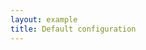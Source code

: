 ```yaml
---
layout: example
title: Default configuration
---
```


<script setup>
import { ref, onMounted, onUnmounted } from 'vue';

const toolbarRef = ref(null);
const contentRef = ref(null);

onMounted(() => {
  if (window.editor) {
    window.editor.unmount();
  }
  import('lakelib').then(module => {
    const { Editor, Toolbar, Utils, Button } = module;
    const editor = new Editor({
      root: contentRef.value,
      value: window.headlessValue || '',
    });
    const toolbarRoot = Utils.query(toolbarRef.value);
    toolbarRoot.addClass('lake-custom-properties');
    const buttonList = [];
    // Heading
    buttonList.push(new Button({
      root: toolbarRoot,
      name: 'heading',
      text: 'H',
      tooltip: 'Heading',
      onClick: () => {
        editor.focus();
        editor.command.execute('heading', 'h3');
      },
    }));
    // Paragraph
    buttonList.push(new Button({
      root: toolbarRoot,
      name: 'paragraph',
      text: 'Paragraph',
      onClick: () => {
        editor.focus();
        editor.command.execute('heading', 'p');
      },
    }));
    // Block quote
    buttonList.push(new Button({
      root: toolbarRoot,
      name: 'blockQuote',
      text: 'Quote',
      onClick: () => {
        editor.focus();
        editor.command.execute('blockQuote');
      },
    }));
    // Bold
    buttonList.push(new Button({
      root: toolbarRoot,
      name: 'bold',
      text: 'B',
      tooltip: 'Bold',
      onClick: () => {
        editor.focus();
        editor.command.execute('bold');
      },
    }));
    // Italic
    buttonList.push(new Button({
      root: toolbarRoot,
      name: 'italic',
      text: 'I',
      tooltip: 'Italic',
      onClick: () => {
        editor.focus();
        editor.command.execute('italic');
      },
    }));
    // Code
    buttonList.push(new Button({
      root: toolbarRoot,
      name: 'code',
      text: 'Code',
      onClick: () => {
        editor.focus();
        editor.command.execute('code');
      },
    }));
    // Link
    buttonList.push(new Button({
      root: toolbarRoot,
      name: 'link',
      text: 'Link',
      onClick: () => {
        editor.focus();
        editor.command.execute('link');
      },
    }));
    for (const button of buttonList) {
      button.render();
    }
    editor.event.on('statechange', stateData => {
      const { disabledNameMap, selectedNameMap, selectedValuesMap } = stateData;
      for (const button of buttonList) {
        const name = button.node.attr('name');
        let isDisabled = disabledNameMap.get(name);
        let isSelected = selectedNameMap.get(name);
        const headingValues = selectedValuesMap.get('heading') ?? [];
        if (name === 'heading') {
          isSelected = /^h[1-6]$/i.test(headingValues[0] || '');
        } else if (name === 'paragraph') {
          isSelected = headingValues[0] === 'p';
        } else {
          isDisabled = disabledNameMap.get(name);
          isSelected = selectedNameMap.get(name);
        }
        if (isDisabled) {
          button.node.attr('disabled', 'true');
        } else {
          button.node.removeAttr('disabled');
        }
        if (isSelected) {
          button.node.addClass('lake-button-selected');
        } else {
          button.node.removeClass('lake-button-selected');
        }
      }
    });
    editor.render();
    window.editor = editor;
  });
});
onUnmounted(() => {
  if (window.editor) {
    window.editor.unmount();
    window.editor = null;
  }
});
</script>

<div :class="$style.toolbar" class="headless-toolbar" ref="toolbarRef"></div>
<div :class="$style.content" ref="contentRef"></div>

<style global>
.headless-toolbar .lake-button {
  margin-right: 8px;
}
</style>

<style module>
.toolbar {
  padding-bottom: 8px;
}
.content {
  border: 1px solid #d9d9d9;
  border-radius: 5px;
  height: 300px;
  overflow: auto;
}
</style>
